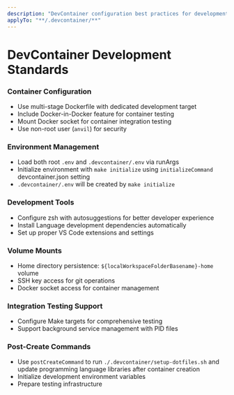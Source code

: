```yaml
---
description: "DevContainer configuration best practices for development environment"
applyTo: "**/.devcontainer/**"
---
```


# DevContainer Development Standards

### Container Configuration
- Use multi-stage Dockerfile with dedicated development target
- Include Docker-in-Docker feature for container testing
- Mount Docker socket for container integration testing
- Use non-root user (`anvil`) for security

### Environment Management
- Load both root `.env` and `.devcontainer/.env` via runArgs
- Initialize environment with `make initialize` using `initializeCommand` devcontainer.json setting
- `.devcontainer/.env` will be created by `make initialize`

### Development Tools
- Configure zsh with autosuggestions for better developer experience
- Install Language development dependencies automatically
- Set up proper VS Code extensions and settings

### Volume Mounts
- Home directory persistence: `${localWorkspaceFolderBasename}-home` volume
- SSH key access for git operations
- Docker socket access for container management

### Integration Testing Support
- Configure Make targets for comprehensive testing
- Support background service management with PID files

### Post-Create Commands
- Use `postCreateCommand` to run `./.devcontainer/setup-dotfiles.sh` and update programming language libraries after container creation
- Initialize development environment variables
- Prepare testing infrastructure
